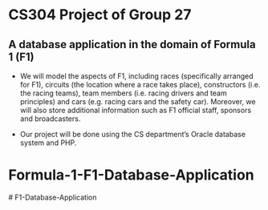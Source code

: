 # CS304 Project of Group 27
## A database application in the domain of Formula 1 (F1)

- We will model the aspects of F1, including races (specifically arranged for F1), circuits (the location where a race takes place), constructors (i.e. the racing teams), team members (i.e. racing drivers and team principles) and cars (e.g. racing cars and the safety car). Moreover, we will also store additional information such as F1 official staff, sponsors and broadcasters. 

- Our project will be done using the CS department’s Oracle database system and PHP.
# Formula-1-F1-Database-Application
#   F 1 - D a t a b a s e - A p p l i c a t i o n  
 
